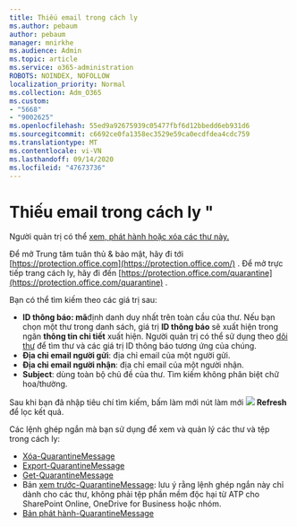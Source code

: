 ```yaml
---
title: Thiếu email trong cách ly
ms.author: pebaum
author: pebaum
manager: mnirkhe
ms.audience: Admin
ms.topic: article
ms.service: o365-administration
ROBOTS: NOINDEX, NOFOLLOW
localization_priority: Normal
ms.collection: Adm_O365
ms.custom:
- "5668"
- "9002625"
ms.openlocfilehash: 55ed9a92675939c05477fbf6d12bbedd6eb931d6
ms.sourcegitcommit: c6692ce0fa1358ec3529e59ca0ecdfdea4cdc759
ms.translationtype: MT
ms.contentlocale: vi-VN
ms.lasthandoff: 09/14/2020
ms.locfileid: "47673736"
---
```

# <a name="missing-emails-in-quarantine"></a>Thiếu email trong cách ly "

Người quản trị có thể [xem, phát hành hoặc xóa các thư này.](https://docs.microsoft.com/microsoft-365/security/office-365-security/manage-quarantined-messages-and-files?view=o365-worldwide)

Để mở Trung tâm tuân thủ & bảo mật, hãy đi tới [https://protection.office.com](https://protection.office.com/) . Để mở trực tiếp trang cách ly, hãy đi đến [https://protection.office.com/quarantine](https://protection.office.com/quarantine) .  

Bạn có thể tìm kiếm theo các giá trị sau:  

- **ID thông báo: mã**định danh duy nhất trên toàn cầu của thư. Nếu bạn chọn một thư trong danh sách, giá trị  **ID thông báo**  sẽ xuất hiện trong ngăn  **thông tin chi tiết**  xuất hiện. Người quản trị có thể sử dụng theo [dõi thư](https://docs.microsoft.com/microsoft-365/security/office-365-security/message-trace-scc?view=o365-worldwide) để tìm thư và các giá trị ID thông báo tương ứng của chúng.
- **Địa chỉ email người gửi**: địa chỉ email của một người gửi.
- **Địa chỉ email người nhận**: địa chỉ email của một người nhận.
- **Subject**: dùng toàn bộ chủ đề của thư. Tìm kiếm không phân biệt chữ hoa/thường.

Sau khi bạn đã nhập tiêu chí tìm kiếm, bấm làm mới nút làm mới ![ ](https://docs.microsoft.com/microsoft-365/media/scc-quarantine-refresh.png?view=o365-worldwide) **Refresh** để lọc kết quả.  

Các lệnh ghép ngắn mà bạn sử dụng để xem và quản lý các thư và tệp trong cách ly:
- [Xóa-QuarantineMessage](https://docs.microsoft.com/powershell/module/exchange/delete-quarantinemessage)
- [Export-QuarantineMessage](https://docs.microsoft.com/powershell/module/exchange/export-quarantinemessage)
- [Get-QuarantineMessage](https://docs.microsoft.com/powershell/module/exchange/get-quarantinemessage)
- Bản [xem trước-QuarantineMessage](https://docs.microsoft.com/powershell/module/exchange/preview-quarantinemessage): lưu ý rằng lệnh ghép ngắn này chỉ dành cho các thư, không phải tệp phần mềm độc hại từ ATP cho SharePoint Online, OneDrive for Business hoặc nhóm.
- [Bản phát hành-QuarantineMessage](https://docs.microsoft.com/powershell/module/exchange/release-quarantinemessage)